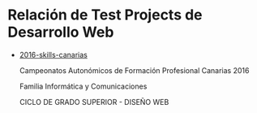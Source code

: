 # Relación de Test Projects de Desarrollo Web

* [2016-skills-canarias](./2016-skills-canarias "Skills Canarias 2016 - Desarrollo Web")

  Campeonatos Autonómicos de Formación Profesional Canarias 2016

  Familia Informática y Comunicaciones

  CICLO DE GRADO SUPERIOR - DISEÑO WEB
